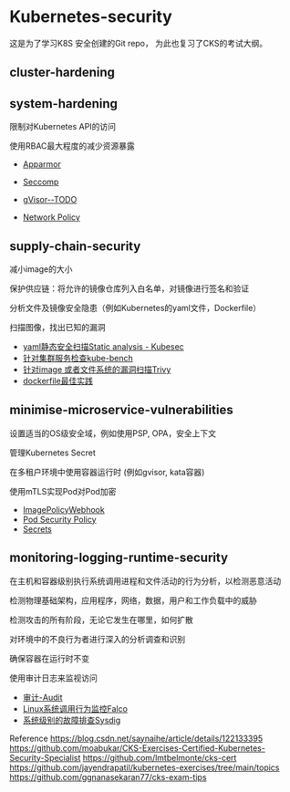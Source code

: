 # Kubernetes-security

这是为了学习K8S 安全创建的Git repo， 为此也复习了CKS的考试大纲。

## cluster-hardening





## system-hardening

限制对Kubernetes API的访问

使用RBAC最大程度的减少资源暴露

- [Apparmor](./apparmor.md)

- [Seccomp](./seccomp.md)

- [gVisor--TODO]()

- [Network Policy](./networkpolicy.md)

  

## supply-chain-security

减小image的大小

保护供应链：将允许的镜像仓库列入白名单，对镜像进行签名和验证

分析文件及镜像安全隐患（例如Kubernetes的yaml文件，Dockerfile）

扫描图像，找出已知的漏洞

- [yaml静态安全扫描Static analysis - Kubesec](./kubesec.md)
- [针对集群服务检查kube-bench](./kube-bench.md)
- [针对image 或者文件系统的漏洞扫描Trivy](./trivy-vulnerabilities-scan.md)
- [dockerfile最佳实践](./dockerfile.md)



## minimise-microservice-vulnerabilities

设置适当的OS级安全域，例如使用PSP, OPA，安全上下文

管理Kubernetes Secret

在多租户环境中使用容器运行时 (例如gvisor, kata容器)

使用mTLS实现Pod对Pod加密

- [ImagePolicyWebhook](./imagepolicywebhook.md)
- [Pod Security Policy](./pod-security-policy.md)
- [Secrets](./secret.md)



## monitoring-logging-runtime-security

在主机和容器级别执行系统调用进程和文件活动的行为分析，以检测恶意活动

检测物理基础架构，应用程序，网络，数据，用户和工作负载中的威胁

检测攻击的所有阶段，无论它发生在哪里，如何扩散

对环境中的不良行为者进行深入的分析调查和识别

确保容器在运行时不变

使用审计日志来监视访问

- [审计-Audit](./audit.md)
- [Linux系统调用行为监控Falco](./falco.md)
- [系统级别的故障排查Sysdig](./sysdig.md)

Reference
https://blog.csdn.net/saynaihe/article/details/122133395
https://github.com/moabukar/CKS-Exercises-Certified-Kubernetes-Security-Specialist
https://github.com/lmtbelmonte/cks-cert
https://github.com/jayendrapatil/kubernetes-exercises/tree/main/topics
https://github.com/ggnanasekaran77/cks-exam-tips
